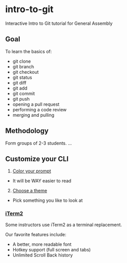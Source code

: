 # intro-to-git
Interactive Intro to Git tutorial for General Assembly

## Goal
To learn the basics of:
* git clone
* git branch
* git checkout
* git status
* git diff
* git add
* git commit
* git push
* opening a pull request
* performing a code review
* merging and pulling

## Methodology
Form groups of 2-3 students.
...


## Customize your CLI


1. [Color your prompt](http://www.cyberciti.biz/faq/bash-shell-change-the-color-of-my-shell-prompt-under-linux-or-unix/)
  - It will be WAY easier to read
2. [Choose a theme](http://apple.stackexchange.com/a/92769)
  - Pick something you like to look at

### [iTerm2](https://www.iterm2.com/features.html)

Some instructors use iTerm2 as a terminal replacement.

Our favorite features include:

- A better, more readable font
- Hotkey support (full screen and tabs)
- Unlimited Scroll Back history
